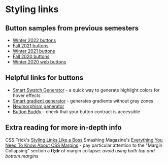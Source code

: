 # Styling links

## Button samples from previous semesters

- [Winter 2022 buttons](https://codepen.io/lsburton/pen/eYedJOq?editors=1100)
- [Fall 2021 buttons](https://codepen.io/lsburton/pen/XWgQwzr?editors=1100)
- [Winter 2021 buttons](https://codepen.io/lsburton/pen/YzpVGwV?editors=1100)
- [Fall 2020 buttons](https://codepen.io/lsburton/pen/QWNeogj?editors=1100)
- [Winter 2020 web buttons](https://codepen.io/lsburton/pen/rNaEjWB)

## Helpful links for buttons

- [Smart Swatch Generator](https://smart-swatch.netlify.com/) - a quick way to generate highlight colors for hover effects
- [Smart gradient generator](https://learnui.design/tools/gradient-generator.html) - generates gradients without gray zones
- [Neumorphism generator](https://neumorphism.io/#e0e0e0)
- [Button Buddy](https://buttonbuddy.dev/) - check that your button contract is accessible

## Extra reading for more in-depth info

CSS Trick's [Styling Links Like a Boss](https://css-tricks.com/css-basics-styling-links-like-boss/)
Smashing Magazine's [Everything You Need To Know About CSS Margins](https://www.smashingmagazine.com/2019/07/margins-in-css/) - pay particular attention to the "Margin Collapsing" section
a **tl;dr** of margin collapse: *avoid using both top and bottom margins*
